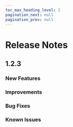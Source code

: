 ```yaml
---
toc_max_heading_level: 2
pagination_next: null
pagination_prev: null
---
```


# Release Notes

## 1.2.3

### New Features

### Improvements

### Bug Fixes

### Known Issues